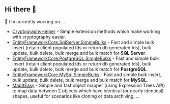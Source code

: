 ## Hi there 👋

🔭 I’m currently working on ...
- [CryptographyHelper](https://github.com/phongnguyend/CryptographyHelper) - Simple extension methods which make working with cryptography easier.
- [EntityFrameworkCore.SqlServer.SimpleBulks](https://github.com/phongnguyend/EntityFrameworkCore.SqlServer.SimpleBulks) - Fast and simple bulk insert (retain client populated Ids or return db generated Ids), bulk update, bulk delete, bulk merge and bulk match for **SQL Server**.
- [EntityFrameworkCore.PostgreSQL.SimpleBulks](https://github.com/phongnguyend/EntityFrameworkCore.PostgreSQL.SimpleBulks) - Fast and simple bulk insert (retain client populated Ids or return db generated Ids), bulk update, bulk delete, bulk merge and bulk match for **PostgreSQL**.
- [EntityFrameworkCore.MySql.SimpleBulks](https://github.com/phongnguyend/EntityFrameworkCore.MySql.SimpleBulks) - Fast and simple bulk insert, bulk update, bulk delete, bulk merge and bulk match for **MySQL**.
- [MapItEasy](https://github.com/phongnguyend/MapItEasy) - Simple and fast object mapper (using Expression Trees API) to map data between 2 objects which have identical (or nearly identical) shapes, useful for scenarios like cloning or data archiving, ...

<!--
**phongnguyend/phongnguyend** is a ✨ _special_ ✨ repository because its `README.md` (this file) appears on your GitHub profile.

Here are some ideas to get you started:

- 🔭 I’m currently working on ...
- 🌱 I’m currently learning ...
- 👯 I’m looking to collaborate on ...
- 🤔 I’m looking for help with ...
- 💬 Ask me about ...
- 📫 How to reach me: ...
- 😄 Pronouns: ...
- ⚡ Fun fact: ...
-->
